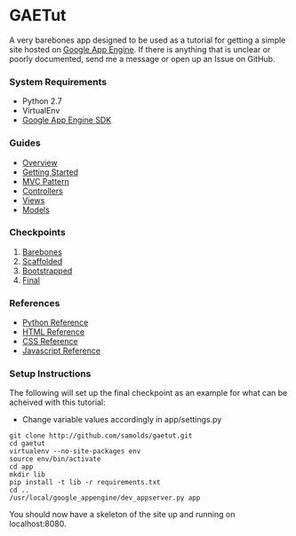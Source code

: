 # GAETut
A very barebones app designed to be used as a tutorial for getting a simple site
hosted on [Google App Engine](http://cloud.google.com/appengine/docs/python). If
there is anything that is unclear or poorly documented, send me a message or
open up an Issue on GitHub.


### System Requirements
* Python 2.7
* VirtualEnv
* [Google App Engine SDK](http://developers.google.com/appengine/downloads)


### Guides
* [Overview](guide/overview.md)
* [Getting Started](guide/getting_started.md)
* [MVC Pattern](guide/mvc.md)
* [Controllers](guide/controllers.md)
* [Views](guide/views.md)
* [Models](guide/models.md)


### Checkpoints
1. [Barebones](checkpoints/barebones)
2. [Scaffolded](checkpoints/scaffolded)
3. [Bootstrapped](checkpoints/bootstrapped)
4. [Final](checkpoints/final)


### References
* [Python Reference](guide/python_ref.md)
* [HTML Reference](guide/html_ref.md)
* [CSS Reference](guide/css_ref.md)
* [Javascript Reference](guide/js_ref.md)


### Setup Instructions
The following will set up the final checkpoint as an example for what can be
acheived with this tutorial:

* Change variable values accordingly in app/settings.py

```
git clone http://github.com/samolds/gaetut.git
cd gaetut
virtualenv --no-site-packages env
source env/bin/activate
cd app
mkdir lib
pip install -t lib -r requirements.txt
cd ..
/usr/local/google_appengine/dev_appserver.py app
```

You should now have a skeleton of the site up and running on localhost:8080.


